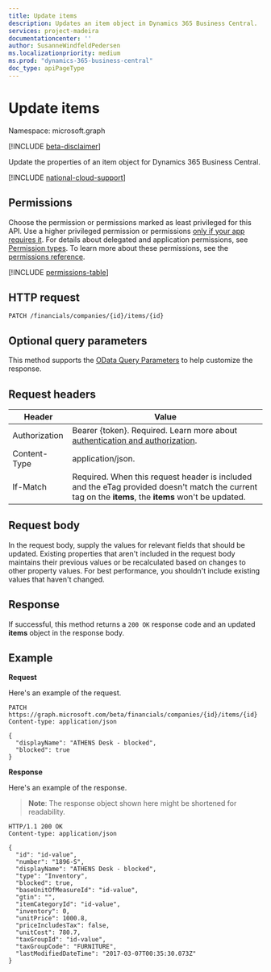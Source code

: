 ```yaml
---
title: Update items 
description: Updates an item object in Dynamics 365 Business Central.
services: project-madeira
documentationcenter: ''
author: SusanneWindfeldPedersen
ms.localizationpriority: medium
ms.prod: "dynamics-365-business-central"
doc_type: apiPageType
---
```


# Update items

Namespace: microsoft.graph

[!INCLUDE [beta-disclaimer](../../includes/beta-disclaimer.md)]

Update the properties of an item object for Dynamics 365 Business Central.

[!INCLUDE [national-cloud-support](../../includes/global-only.md)]

## Permissions
Choose the permission or permissions marked as least privileged for this API. Use a higher privileged permission or permissions [only if your app requires it](/graph/permissions-overview#best-practices-for-using-microsoft-graph-permissions). For details about delegated and application permissions, see [Permission types](/graph/permissions-overview#permission-types). To learn more about these permissions, see the [permissions reference](/graph/permissions-reference).

<!-- { "blockType": "permissions", "name": "dynamics_item_update" } -->
[!INCLUDE [permissions-table](../includes/permissions/dynamics-item-update-permissions.md)]

## HTTP request
```
PATCH /financials/companies/{id}/items/{id}
```

## Optional query parameters
This method supports the [OData Query Parameters](/graph/query-parameters) to help customize the response.

## Request headers
|Header       |Value                    |
|-------------|-------------------------|
|Authorization|Bearer {token}. Required. Learn more about [authentication and authorization](/graph/auth/auth-concepts).|
|Content-Type |application/json.        |
|If-Match     |Required. When this request header is included and the eTag provided doesn't match the current tag on the **items**, the **items** won't be updated. |

## Request body
In the request body, supply the values for relevant fields that should be updated. Existing properties that aren't included in the request body maintains their previous values or be recalculated based on changes to other property values. For best performance, you shouldn't include existing values that haven't changed.

## Response
If successful, this method returns a `200 OK` response code and an updated **items** object in the response body.

## Example
**Request**

Here's an example of the request.
```http
PATCH https://graph.microsoft.com/beta/financials/companies/{id}/items/{id}
Content-type: application/json

{
  "displayName": "ATHENS Desk - blocked",
  "blocked": true
}
```

**Response**

Here's an example of the response. 

> **Note**: The response object shown here might be shortened for readability.

```http
HTTP/1.1 200 OK
Content-type: application/json

{
  "id": "id-value",
  "number": "1896-S",
  "displayName": "ATHENS Desk - blocked",
  "type": "Inventory",
  "blocked": true,
  "baseUnitOfMeasureId": "id-value", 
  "gtin": "",
  "itemCategoryId": "id-value",
  "inventory": 0,
  "unitPrice": 1000.8,
  "priceIncludesTax": false,
  "unitCost": 780.7,
  "taxGroupId": "id-value",
  "taxGroupCode": "FURNITURE",
  "lastModifiedDateTime": "2017-03-07T00:35:30.073Z"
}

```




